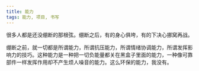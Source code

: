 ```yaml
---
title: 能力
tags: 能力, 项目, 书写
---
```



很多人都是还没绷断的那根弦。绷断之后，有的身心俱垮，有的下决心挪窝再战。

绷断之前，就一切都是所谓能力，所谓抗压能力，所谓情绪协调能力，所谓发挥影响力的技巧。这种能力是一种把一切负能量都关在黑盒子里面的能力，一种像可靠部件一样发挥作用却不产生烦人噪音的能力。这么环保的能力，我没有。

